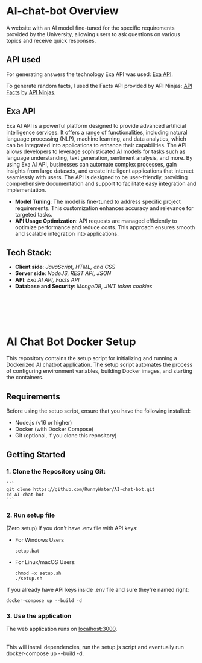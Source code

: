 # AI-chat-bot Overview
A website with an AI model fine-tuned for the specific requirements provided by the University, allowing users to ask questions on various topics and receive quick responses.
## API used
For generating answers the technology Exa API was used: [Exa API](https://exa.ai/).

To generate random facts, I used the Facts API provided by API Ninjas: [API Facts](https://api-ninjas.com/api/facts) by [API Ninjas](https://api-ninjas.com/).
## Exa API
Exa AI API is a powerful platform designed to provide advanced artificial intelligence services. It offers a range of functionalities, including natural language processing (NLP), machine learning, and data analytics, which can be integrated into applications to enhance their capabilities. The API allows developers to leverage sophisticated AI models for tasks such as language understanding, text generation, sentiment analysis, and more. By using Exa AI API, businesses can automate complex processes, gain insights from large datasets, and create intelligent applications that interact seamlessly with users. The API is designed to be user-friendly, providing comprehensive documentation and support to facilitate easy integration and implementation.
- **Model Tuning**: The model is fine-tuned to address specific project requirements. This customization enhances accuracy and relevance for targeted tasks.
- **API Usage Optimization**: API requests are managed efficiently to optimize performance and reduce costs. This approach ensures smooth and scalable integration into applications.

## Tech Stack:
- **Client side**: _JavaScript, HTML, and CSS_
- **Server side**: _NodeJS, REST API, JSON_
- **API**: _Exa AI API, Facts API_
- **Database and Security**: _MongoDB, JWT token cookies_

<br><br><br><br>

# AI Chat Bot Docker Setup
This repository contains the setup script for initializing and running a Dockerized AI chatbot application. The setup script automates the process of configuring environment variables, building Docker images, and starting the containers.

## Requirements
Before using the setup script, ensure that you have the following installed:

- Node.js (v16 or higher)
- Docker (with Docker Compose)
- Git (optional, if you clone this repository)

## Getting Started
### 1. Clone the Repository using Git:

    ```
    git clone https://github.com/RunnyWater/AI-chat-bot.git
    cd AI-chat-bot
    ```
### 2. Run setup file 
(Zero setup) If you don't have .env file with API keys:


- For Windows Users
    ```
    setup.bat
    ```
- For Linux/macOS Users:
    ```
    chmod +x setup.sh
    ./setup.sh
    ```

If you already have API keys inside .env file and sure they're named right:

```
docker-compose up --build -d
```    



### 3. Use the application 

The web application runs on [localhost:3000](http://localhost:3000/).

<br>
This will install dependencies, run the setup.js script and eventually run docker-compose up --build -d.